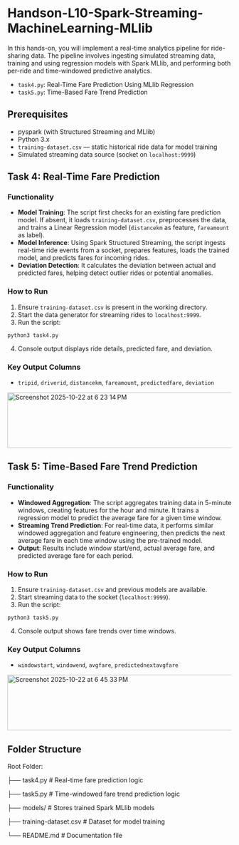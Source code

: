 # Handson-L10-Spark-Streaming-MachineLearning-MLlib

In this hands-on, you will implement a real-time analytics pipeline for ride-sharing data. The pipeline involves ingesting simulated streaming data, training and using regression models with Spark MLlib, and performing both per-ride and time-windowed predictive analytics.

- `task4.py`: Real-Time Fare Prediction Using MLlib Regression
- `task5.py`: Time-Based Fare Trend Prediction

## Prerequisites

- pyspark (with Structured Streaming and MLlib)
- Python 3.x
- `training-dataset.csv` — static historical ride data for model training
- Simulated streaming data source (socket on `localhost:9999`)

## Task 4: Real-Time Fare Prediction

### Functionality

- **Model Training**: The script first checks for an existing fare prediction model. If absent, it loads `training-dataset.csv`, preprocesses the data, and trains a Linear Regression model (`distancekm` as feature, `fareamount` as label).
- **Model Inference**: Using Spark Structured Streaming, the script ingests real-time ride events from a socket, prepares features, loads the trained model, and predicts fares for incoming rides.
- **Deviation Detection**: It calculates the deviation between actual and predicted fares, helping detect outlier rides or potential anomalies.

### How to Run

1. Ensure `training-dataset.csv` is present in the working directory.
2. Start the data generator for streaming rides to `localhost:9999`.
3. Run the script:

```
python3 task4.py
```

4. Console output displays ride details, predicted fare, and deviation.

### Key Output Columns

- `tripid`, `driverid`, `distancekm`, `fareamount`, `predictedfare`, `deviation`

<img width="777" height="125" alt="Screenshot 2025-10-22 at 6 23 14 PM" src="https://github.com/user-attachments/assets/f2aa3f50-a917-4b49-a3d6-bbddfe18bcdd" />

## Task 5: Time-Based Fare Trend Prediction

### Functionality

- **Windowed Aggregation**: The script aggregates training data in 5-minute windows, creating features for the hour and minute. It trains a regression model to predict the average fare for a given time window.
- **Streaming Trend Prediction**: For real-time data, it performs similar windowed aggregation and feature engineering, then predicts the next average fare in each time window using the pre-trained model.
- **Output**: Results include window start/end, actual average fare, and predicted average fare for each period.

### How to Run

1. Ensure `training-dataset.csv` and previous models are available.
2. Start streaming data to the socket (`localhost:9999`).
3. Run the script:

```
python3 task5.py
```

4. Console output shows fare trends over time windows.

### Key Output Columns

- `windowstart`, `windowend`, `avgfare`, `predictednextavgfare`

<img width="613" height="125" alt="Screenshot 2025-10-22 at 6 45 33 PM" src="https://github.com/user-attachments/assets/1a5dfe8e-439d-4697-9695-f355d8a39b8f" />

## Folder Structure

Root Folder:

├── task4.py              # Real-time fare prediction logic

├── task5.py              # Time-windowed fare trend prediction logic

├── models/               # Stores trained Spark MLlib models

├── training-dataset.csv  # Dataset for model training

└── README.md             # Documentation file
